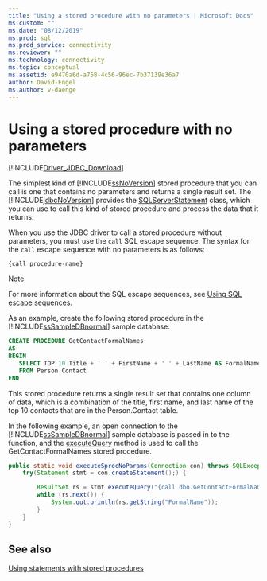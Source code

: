 ```yaml
---
title: "Using a stored procedure with no parameters | Microsoft Docs"
ms.custom: ""
ms.date: "08/12/2019"
ms.prod: sql
ms.prod_service: connectivity
ms.reviewer: ""
ms.technology: connectivity
ms.topic: conceptual
ms.assetid: e9470a6d-a758-4c56-96ec-7b37139e36a7
author: David-Engel
ms.author: v-daenge
---
```


# Using a stored procedure with no parameters

[!INCLUDE[Driver_JDBC_Download](../../includes/driver_jdbc_download.md)]

The simplest kind of [!INCLUDE[ssNoVersion](../../includes/ssnoversion-md.md)] stored procedure that you can call is one that contains no parameters and returns a single result set. The [!INCLUDE[jdbcNoVersion](../../includes/jdbcnoversion_md.md)] provides the [SQLServerStatement](../../connect/jdbc/reference/sqlserverstatement-class.md) class, which you can use to call this kind of stored procedure and process the data that it returns.

When you use the JDBC driver to call a stored procedure without parameters, you must use the `call` SQL escape sequence. The syntax for the `call` escape sequence with no parameters is as follows:

`{call procedure-name}`

> [!NOTE]  
> For more information about the SQL escape sequences, see [Using SQL escape sequences](../../connect/jdbc/using-sql-escape-sequences.md).

As an example, create the following stored procedure in the [!INCLUDE[ssSampleDBnormal](../../includes/sssampledbnormal_md.md)] sample database:

```sql
CREATE PROCEDURE GetContactFormalNames
AS  
BEGIN  
   SELECT TOP 10 Title + ' ' + FirstName + ' ' + LastName AS FormalName
   FROM Person.Contact  
END  
```

This stored procedure returns a single result set that contains one column of data, which is a combination of the title, first name, and last name of the top 10 contacts that are in the Person.Contact table.

In the following example, an open connection to the [!INCLUDE[ssSampleDBnormal](../../includes/sssampledbnormal_md.md)] sample database is passed in to the function, and the [executeQuery](../../connect/jdbc/reference/executequery-method-sqlserverstatement.md) method is used to call the GetContactFormalNames stored procedure.

```java
public static void executeSprocNoParams(Connection con) throws SQLException {  
    try(Statement stmt = con.createStatement();) {  

        ResultSet rs = stmt.executeQuery("{call dbo.GetContactFormalNames}");  
        while (rs.next()) {  
            System.out.println(rs.getString("FormalName"));  
        }  
    }  
}
```

## See also

[Using statements with stored procedures](../../connect/jdbc/using-statements-with-stored-procedures.md)
